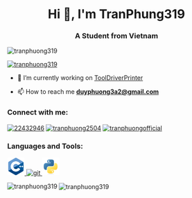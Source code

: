 <h1 align="center">Hi 👋, I'm TranPhung319</h1>
<h3 align="center">A Student from Vietnam</h3>

<p align="left"> <img src="https://komarev.com/ghpvc/?username=tranphuong319&label=Profile%20views&color=0e75b6&style=flat" alt="tranphuong319" /> </p>

<p align="left"> <a href="https://github.com/ryo-ma/github-profile-trophy"><img src="https://github-profile-trophy.vercel.app/?username=tranphuong319" alt="tranphuong319" /></a> </p>

- 🔭 I’m currently working on [ToolDriverPrinter](https://github.com/TranPhuong319/ToolDriverPrinter)

- 📫 How to reach me **duyphuong3a2@gmail.com**

<h3 align="left">Connect with me:</h3>
<p align="left">
<a href="https://stackoverflow.com/users/22432946" target="blank"><img align="center" src="https://raw.githubusercontent.com/rahuldkjain/github-profile-readme-generator/master/src/images/icons/Social/stack-overflow.svg" alt="22432946" height="30" width="40" /></a>
<a href="https://fb.com/tranphuong2504" target="blank"><img align="center" src="https://raw.githubusercontent.com/rahuldkjain/github-profile-readme-generator/master/src/images/icons/Social/facebook.svg" alt="tranphuong2504" height="30" width="40" /></a>
<a href="https://www.youtube.com/c/tranphuongofficial" target="blank"><img align="center" src="https://raw.githubusercontent.com/rahuldkjain/github-profile-readme-generator/master/src/images/icons/Social/youtube.svg" alt="tranphuongofficial" height="30" width="40" /></a>
</p>

<h3 align="left">Languages and Tools:</h3>
<p align="left"> <a href="https://www.w3schools.com/cpp/" target="_blank" rel="noreferrer"> <img src="https://raw.githubusercontent.com/devicons/devicon/master/icons/cplusplus/cplusplus-original.svg" alt="cplusplus" width="40" height="40"/> </a> <a href="https://git-scm.com/" target="_blank" rel="noreferrer"> <img src="https://www.vectorlogo.zone/logos/git-scm/git-scm-icon.svg" alt="git" width="40" height="40"/> </a> <a href="https://www.python.org" target="_blank" rel="noreferrer"> <img src="https://raw.githubusercontent.com/devicons/devicon/master/icons/python/python-original.svg" alt="python" width="40" height="40"/> </a> </p>

<p><img align="left" src="https://github-readme-stats.vercel.app/api/top-langs?username=tranphuong319&show_icons=true&locale=en&layout=compact" alt="tranphuong319" /></p>

<p>&nbsp;<img align="center" src="https://github-readme-stats.vercel.app/api?username=tranphuong319&show_icons=true&locale=en" alt="tranphuong319" /></p>
